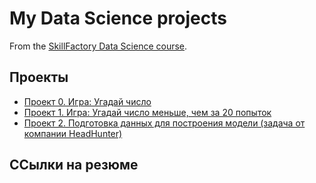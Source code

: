 # My Data Science projects

From the [SkillFactory Data Science course](http://skillfactory.ry/data-scientist).

## Проекты

* [Проект 0. Игра: Угадай число](https://github.com/LILICONDA/sf_data_science/tree/main/project_0)
* [Проект 1. Игра: Угадай число меньше, чем за 20 попыток](https://github.com/LILICONDA/sf_data_science/tree/main/project_1)
* [Проект 2. Подготовка данных для построения модели (задача от компании HeadHunter)](https://github.com/LILICONDA/sf_data_science/tree/main/project_2)

## ССылки на резюме
